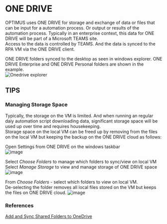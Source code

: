# ONE DRIVE
OPTIMUS uses ONE DRIVE for storage and exchange of data or files that can be input for a automation process.  Or output or results of the automation process.
Typically in an enterprise context, this data for ONE DRIVE will be part of a Microsoft TEAMS site.  
Access to the data is controlled by TEAMS.  And the data is synced to the RPA VM via the ONE DRIVE client.  
  
ONE DRIVE folders synced to the desktop as seen in windows explorer. ONE DRIVE Enterprise and ONE DRIVE Personal folders are shown in the example.  
![Onedrive explorer](https://user-images.githubusercontent.com/115925194/213614115-c5c2850c-8161-4a2b-9b1c-0e697540b81e.png)

## TIPS
### Managing Storage Space
Typically, the storage on the VM is limited.  And when running an regular daiy automation script downloading data, significant storage space will be used up over time and requires housekeeping.  
Storage space on the local VM can be freed up by removing from the files on the local VM but keeping the backup on the ONE DRIVE cloud as follows:  
  
Open Settings from ONE DRIVE on the windows taskbar  
![image](https://user-images.githubusercontent.com/115925194/213614712-281201cb-441a-444d-babb-b72a278f5f9f.png)
  
Select *Choose Folders* to manage which folders to sync/view on local VM  
Select *Manage Storage* to view and manage storage of ONE DRIVE space  
![image](https://user-images.githubusercontent.com/115925194/213614969-1bab630a-3b1d-4970-b9fd-fb281d7d3d49.png)
  
From *Choose Folders* - select which folders to view on local VM.  
De-selecting the folder removes all local files stored on the VM but keeps the files on ONE DRIVE cloud.
![image](https://user-images.githubusercontent.com/115925194/213615093-0f2da478-e31c-4325-a370-7d6fd2ead968.png)
  
### References
[Add and Sync Shared Folders to OneDrive](https://support.microsoft.com/en-us/office/add-and-sync-shared-folders-to-onedrive-for-home-8a63cd47-1526-4cd8-bd09-ee3f9bfc1504)
